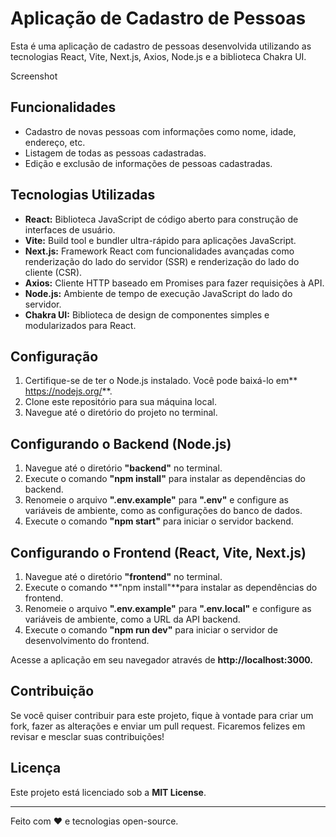 # Aplicação de Cadastro de Pessoas

Esta é uma aplicação de cadastro de pessoas desenvolvida utilizando as tecnologias React, Vite, Next.js, Axios, Node.js e a biblioteca Chakra UI.

Screenshot

## Funcionalidades

- Cadastro de novas pessoas com informações como nome, idade, endereço, etc.
- Listagem de todas as pessoas cadastradas.
- Edição e exclusão de informações de pessoas cadastradas.

## Tecnologias Utilizadas

- **React:** Biblioteca JavaScript de código aberto para construção de interfaces de usuário.
- **Vite:** Build tool e bundler ultra-rápido para aplicações JavaScript.
- **Next.js:** Framework React com funcionalidades avançadas como renderização do lado do servidor (SSR) e renderização do lado do cliente (CSR).
- **Axios:** Cliente HTTP baseado em Promises para fazer requisições à API.
- **Node.js:** Ambiente de tempo de execução JavaScript do lado do servidor.
- **Chakra UI:** Biblioteca de design de componentes simples e modularizados para React.

## Configuração

1. Certifique-se de ter o Node.js instalado. Você pode baixá-lo em** https://nodejs.org/**.
2. Clone este repositório para sua máquina local.
3. Navegue até o diretório do projeto no terminal.

## Configurando o Backend (Node.js)

1. Navegue até o diretório **"backend"** no terminal.
2. Execute o comando **"npm install"** para instalar as dependências do backend.
3. Renomeie o arquivo **".env.example"** para **".env"** e configure as variáveis de ambiente, como as configurações do banco de dados.
4. Execute o comando **"npm start"** para iniciar o servidor backend.

## Configurando o Frontend (React, Vite, Next.js)

1. Navegue até o diretório **"frontend"** no terminal.
2. Execute o comando **"npm install"**para instalar as dependências do frontend.
3. Renomeie o arquivo **".env.example"** para **".env.local"** e configure as variáveis de ambiente, como a URL da API backend.
4. Execute o comando **"npm run dev"** para iniciar o servidor de desenvolvimento do frontend.

Acesse a aplicação em seu navegador através de **http://localhost:3000.**

## Contribuição

Se você quiser contribuir para este projeto, fique à vontade para criar um fork, fazer as alterações e enviar um pull request. Ficaremos felizes em revisar e mesclar suas contribuições!

## Licença

Este projeto está licenciado sob a **MIT License**.

---

Feito com ❤️ e tecnologias open-source.
